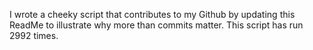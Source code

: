 I wrote a cheeky script that contributes to my Github by updating this ReadMe to illustrate why more than commits matter. This script has run 2992 times.